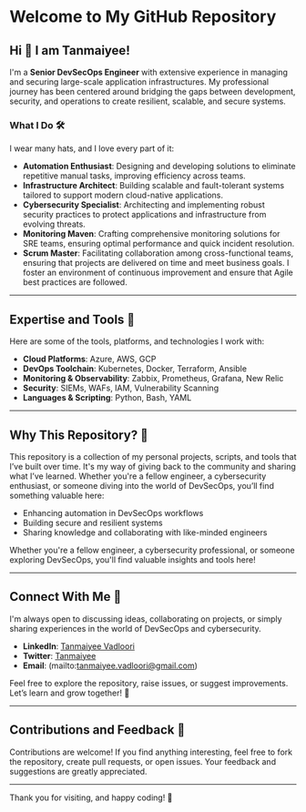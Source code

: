 # Welcome to My GitHub Repository

## Hi 👋 I am Tanmaiyee!

I'm a **Senior DevSecOps Engineer** with extensive experience in managing and securing large-scale application infrastructures. My professional journey has been centered around bridging the gaps between development, security, and operations to create resilient, scalable, and secure systems.

### What I Do 🛠️

I wear many hats, and I love every part of it:

- **Automation Enthusiast**: Designing and developing solutions to eliminate repetitive manual tasks, improving efficiency across teams.
- **Infrastructure Architect**: Building scalable and fault-tolerant systems tailored to support modern cloud-native applications.
- **Cybersecurity Specialist**: Architecting and implementing robust security practices to protect applications and infrastructure from evolving threats.
- **Monitoring Maven**: Crafting comprehensive monitoring solutions for SRE teams, ensuring optimal performance and quick incident resolution.
- **Scrum Master**: Facilitating collaboration among cross-functional teams, ensuring that projects are delivered on time and meet business goals. I foster an environment of continuous improvement and ensure that Agile best practices are followed.

---

## Expertise and Tools 🧰
Here are some of the tools, platforms, and technologies I work with:
- **Cloud Platforms**: Azure, AWS, GCP
- **DevOps Toolchain**: Kubernetes, Docker, Terraform, Ansible
- **Monitoring & Observability**: Zabbix, Prometheus, Grafana, New Relic
- **Security**: SIEMs, WAFs, IAM, Vulnerability Scanning
- **Languages & Scripting**: Python, Bash, YAML

---

## Why This Repository? 🤔

This repository is a collection of my personal projects, scripts, and tools that I’ve built over time. It's my way of giving back to the community and sharing what I’ve learned. Whether you're a fellow engineer, a cybersecurity enthusiast, or someone diving into the world of DevSecOps, you’ll find something valuable here:

- Enhancing automation in DevSecOps workflows
- Building secure and resilient systems
- Sharing knowledge and collaborating with like-minded engineers

Whether you're a fellow engineer, a cybersecurity professional, or someone exploring DevSecOps, you'll find valuable insights and tools here!

---

## Connect With Me 💬
I'm always open to discussing ideas, collaborating on projects, or simply sharing experiences in the world of DevSecOps and cybersecurity.

- **LinkedIn**: [Tanmaiyee Vadloori](https://www.linkedin.com/in/tanmaiyee-vadloori)
- **Twitter**: [Tanmaiyee](https://x.com/tanmaivadloori)
- **Email**: (mailto:tanmaiyee.vadloori@gmail.com)

Feel free to explore the repository, raise issues, or suggest improvements. Let’s learn and grow together! 🚀

---

## Contributions and Feedback 📝
Contributions are welcome! If you find anything interesting, feel free to fork the repository, create pull requests, or open issues. Your feedback and suggestions are greatly appreciated.

---

Thank you for visiting, and happy coding! 🎉
